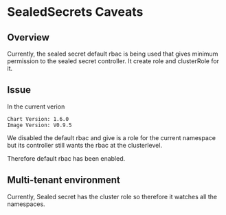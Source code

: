 # SealedSecrets Caveats

## Overview

Currently, the sealed secret default rbac is being used that gives minimum permission to the sealed secret controller. It create role and clusterRole for it.

## Issue

In the current verion

```
Chart Version: 1.6.0
Image Version: V0.9.5
```

We disabled the default rbac and give is a role for the current namespace but its controller still wants the rbac at the clusterlevel.

Therefore default rbac has been enabled.


##  Multi-tenant environment

Currently, Sealed secret has the cluster role so therefore it watches all the namespaces.
